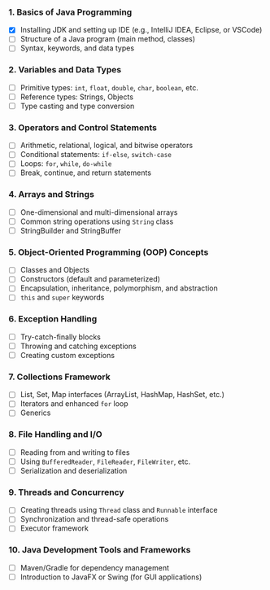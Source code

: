 
### **1. Basics of Java Programming**

- [x] Installing JDK and setting up IDE (e.g., IntelliJ IDEA, Eclipse, or VSCode)
- [ ] Structure of a Java program (main method, classes)
- [ ] Syntax, keywords, and data types

### **2. Variables and Data Types**

- [ ] Primitive types: `int`, `float`, `double`, `char`, `boolean`, etc.
- [ ] Reference types: Strings, Objects
- [ ] Type casting and type conversion

### **3. Operators and Control Statements**

- [ ] Arithmetic, relational, logical, and bitwise operators
- [ ] Conditional statements: `if-else`, `switch-case`
- [ ] Loops: `for`, `while`, `do-while`
- [ ] Break, continue, and return statements

### **4. Arrays and Strings**

- [ ] One-dimensional and multi-dimensional arrays
- [ ] Common string operations using `String` class
- [ ] StringBuilder and StringBuffer

### **5. Object-Oriented Programming (OOP) Concepts**

- [ ] Classes and Objects
- [ ] Constructors (default and parameterized)
- [ ] Encapsulation, inheritance, polymorphism, and abstraction
- [ ] `this` and `super` keywords

### **6. Exception Handling**

- [ ] Try-catch-finally blocks
- [ ] Throwing and catching exceptions
- [ ] Creating custom exceptions

### **7. Collections Framework**

- [ ] List, Set, Map interfaces (ArrayList, HashMap, HashSet, etc.)
- [ ] Iterators and enhanced `for` loop
- [ ] Generics

### **8. File Handling and I/O**

- [ ] Reading from and writing to files
- [ ] Using `BufferedReader`, `FileReader`, `FileWriter`, etc.
- [ ] Serialization and deserialization

### **9. Threads and Concurrency**

- [ ] Creating threads using `Thread` class and `Runnable` interface
- [ ] Synchronization and thread-safe operations
- [ ] Executor framework

### **10. Java Development Tools and Frameworks**

- [ ] Maven/Gradle for dependency management
- [ ] Introduction to JavaFX or Swing (for GUI applications)